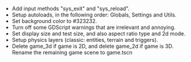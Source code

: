 
- Add input methods "sys_exit" and "sys_reload".
- Setup autoloads, in the following order: Globals, Settings and Utils.
- Set background color to #323232.
- Turn off some GDScript warnings that are irrelevant and annoying.
- Set display size and test size, and also aspect ratio type and 2d mode.
- Setup physics layers (classic: entities, terrain and triggers).
- Delete game_3d if game is 2D, and delete game_2d if game is 3D. Rename the remaining game scene to game.tscn